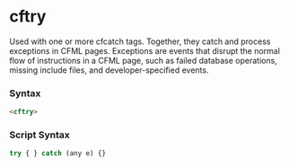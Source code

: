 # cftry

Used with one or more cfcatch tags. Together, they catch and
 process exceptions in CFML pages. Exceptions are events
 that disrupt the normal flow of instructions in a CFML
 page, such as failed database operations, missing include
 files, and developer-specified events.

### Syntax

```html
<cftry>
```

### Script Syntax

```javascript
try { } catch (any e) {}
```
